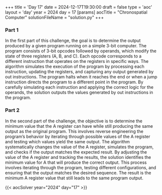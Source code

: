 +++
title = 'Day 17'
date = 2024-12-17T19:30:00
draft = false
type = 'aoc'
layout = 'day'
year = 2024
day = 17
[params]
    aocTitle = "Chronospatial Computer"
    solutionFileName = "solution.py"
+++

### Part 1
In the first part of this challenge, the goal is to determine the output produced by a given program running on a 
simple 3-bit computer. The program consists of 3-bit opcodes followed by operands, which modify the state of three 
registers (A, B, and C). Each opcode corresponds to a different instruction that operates on the registers in specific 
ways. The algorithm simulates the execution of the program by processing each instruction, updating the registers,
and capturing any output generated by out instructions. The program halts when it reaches the end or when a jump 
instruction directs the program to a different point in the program. By carefully simulating each instruction and 
applying the correct logic for the operands, the solution outputs the values generated by out instructions in the 
program.

### Part 2
In the second part of the challenge, the objective is to determine the minimum value that the A register can have while 
still producing the same output as the original program. This involves reverse engineering the program’s behavior by 
iterating through possible values of the A register and testing which values yield the same output. The algorithm 
systematically changes the value of the A register, simulates the program, and checks if the output matches the 
expected result. By adjusting the value of the A register and tracking the results, the solution identifies the 
minimum value for A that will produce the correct output. This process involves iterating through the program, testing 
different configurations, and ensuring that the output matches the desired sequence. The result is the minimum A 
register value that still leads to the same program output.

{{< aocSolver year="2024" day="17" >}}
